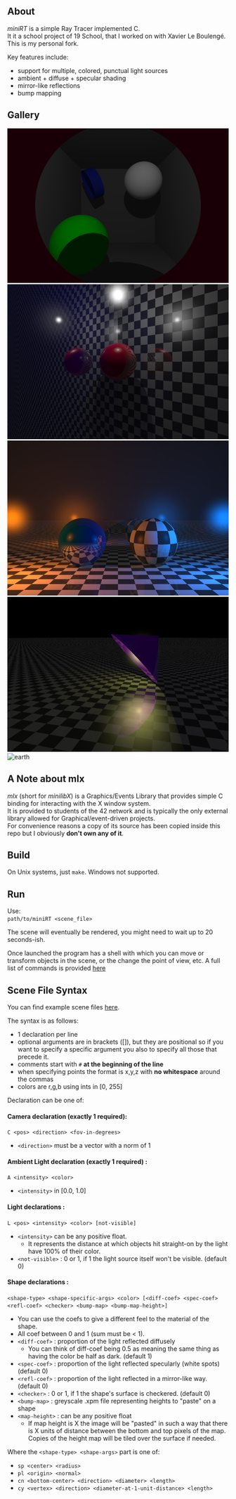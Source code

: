 ## About
_miniRT_ is a simple Ray Tracer implemented C.  
It it a school project of 19 School, that I worked on with Xavier Le Boulengé.  
This is my personal fork.  

Key features include:
* support for multiple, colored, punctual light sources
* ambient + diffuse + specular shading
* mirror-like reflections
* bump mapping

## Gallery
![box](gallery/box.png)
![mirror](gallery/mirror.png)
![bicolor](gallery/bicolor.png)
![lampshade](gallery/lampshade.png)
![earth](TODO)

## A Note about mlx
_mlx_ (short for _minilibX_) is a Graphics/Events Library that provides simple C binding
for interacting with the X window system.  
It is provided to students of the 42 network and is typically the only external library
allowed for Graphical/event-driven projects.  
For convenience reasons a copy of its source has been copied inside this repo
but I obviously **don't own any of it**.

## Build
On Unix systems, just 
`make`.
Windows not supported.

## Run
Use:  
`path/to/miniRT <scene_file>`

The scene will eventually be rendered, you might need to wait up to 20 seconds-ish.

Once launched the program has a shell with which you can move or transform objects
in the scene, or the change the point of view, etc. A full list of commands is provided
[here](doc.txt)

## Scene File Syntax
You can find example scene files [here](scenes).

The syntax is as follows:
* 1 declaration per line
* optional arguments are in brackets ([]), but they are positional so if you want to specify
a specific argument you also to specify all those that precede it.
* comments start with `#` **at the beginning of the line**
* when specifying points the format is x,y,z with **no whitespace** around the commas
* colors are r,g,b using ints in [0, 255]

Declaration can be one of:

#### Camera declaration (exactly 1 required):  
`C <pos> <direction> <fov-in-degrees>`
* `<direction>` must be a vector with a norm of 1

#### Ambient Light declaration (exactly 1 required) :  
`A <intensity> <color>`
* `<intensity>` in [0.0, 1.0]

#### Light declarations :  
`L <pos> <intensity> <color> [not-visible]`
* `<intensity>` can be any positive float.
	*  It represents the distance at which objects hit straight-on by the light
have 100% of their color.
* `<not-visible>` : 0 or 1, if 1 the light source itself won't be visible. (default 0)

#### Shape declarations :  
`<shape-type> <shape-specific-args> <color> [<diff-coef> <spec-coef> <refl-coef> <checker> <bump-map> <bump-map-height>]`
* You can use the coefs to give a different feel to the material of the shape.
* All coef between 0 and 1 (sum must be < 1).
* `<diff-coef>` : proportion of the light reflected diffusely
	* You can think of diff-coef being 0.5 as meaning the same thing as having
the color be half as dark. (default 1)
* `<spec-coef>` : proportion of the light reflected specularly (white spots) (default 0)
* `<refl-coef>` : proportion of the light reflected in a mirror-like way. (default 0)
* `<checker>` : 0 or 1, if 1 the shape's surface is checkered. (default 0)
* `<bump-map>` : greyscale .xpm file representing heights to "paste" on a shape
* `<map-height>` : can be any positive float
	*  If map height is X the image will be "pasted" in such a way that there 
is X units of distance between the bottom and top pixels of the map.
Copies of the height map will be tiled over the surface if needed.

Where the `<shape-type> <shape-args>` part is one of:
* `sp <center> <radius>`
* `pl <origin> <normal>`
* `cn <bottom-center> <direction> <diameter> <length>`
* `cy <vertex> <direction> <diameter-at-1-unit-distance> <length>`
